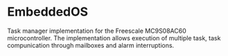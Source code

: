 # EmbeddedOS

Task manager implementation for the Freescale MC9S08AC60 microcontroller.
The implementation allows execution of multiple task, task compunication through mailboxes and alarm interruptions.
